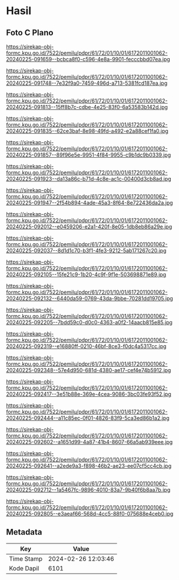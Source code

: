 # Hasil

## Foto C Plano

https://sirekap-obj-formc.kpu.go.id/7522/pemilu/pdpr/61/72/01/10/01/6172011001062-20240225-091659--bcbca8f0-c596-4e8a-9901-fecccbbd07ea.jpg

https://sirekap-obj-formc.kpu.go.id/7522/pemilu/pdpr/61/72/01/10/01/6172011001062-20240225-091748--7e32f9a0-7459-496d-a713-5381fcd187ea.jpg

https://sirekap-obj-formc.kpu.go.id/7522/pemilu/pdpr/61/72/01/10/01/6172011001062-20240225-091813--15ff8b7c-cdbe-4e25-83f0-6a53583b142d.jpg

https://sirekap-obj-formc.kpu.go.id/7522/pemilu/pdpr/61/72/01/10/01/6172011001062-20240225-091835--62ce3baf-8e98-49fd-a492-e2a88cef1fa0.jpg

https://sirekap-obj-formc.kpu.go.id/7522/pemilu/pdpr/61/72/01/10/01/6172011001062-20240225-091857--89f96e5e-9951-4f84-9955-c9b1dc9b0339.jpg

https://sirekap-obj-formc.kpu.go.id/7522/pemilu/pdpr/61/72/01/10/01/6172011001062-20240225-091923--da13a86c-b71d-4c8e-ac1c-00400d3cb8ad.jpg

https://sirekap-obj-formc.kpu.go.id/7522/pemilu/pdpr/61/72/01/10/01/6172011001062-20240225-091947--2f54b894-4ade-45a3-8f64-8e722436da2a.jpg

https://sirekap-obj-formc.kpu.go.id/7522/pemilu/pdpr/61/72/01/10/01/6172011001062-20240225-092012--e0459206-e2a1-420f-8e05-1db8eb86a29e.jpg

https://sirekap-obj-formc.kpu.go.id/7522/pemilu/pdpr/61/72/01/10/01/6172011001062-20240225-092037--8d1d1c70-b3f1-4fe3-9212-5ab171267c20.jpg

https://sirekap-obj-formc.kpu.go.id/7522/pemilu/pdpr/61/72/01/10/01/6172011001062-20240225-092105--15fe21c9-1b20-4c9f-9f1e-503698871e89.jpg

https://sirekap-obj-formc.kpu.go.id/7522/pemilu/pdpr/61/72/01/10/01/6172011001062-20240225-092132--6440da59-0769-43da-9bbe-70281dd19705.jpg

https://sirekap-obj-formc.kpu.go.id/7522/pemilu/pdpr/61/72/01/10/01/6172011001062-20240225-092205--7bdd59c0-d0c0-4363-a0f2-14aacb815e85.jpg

https://sirekap-obj-formc.kpu.go.id/7522/pemilu/pdpr/61/72/01/10/01/6172011001062-20240225-092319--e16880ff-0210-46bf-8ce3-f0dc4a5317cc.jpg

https://sirekap-obj-formc.kpu.go.id/7522/pemilu/pdpr/61/72/01/10/01/6172011001062-20240225-092348--57e4d950-681d-4380-ae17-cef4e74b5912.jpg

https://sirekap-obj-formc.kpu.go.id/7522/pemilu/pdpr/61/72/01/10/01/6172011001062-20240225-092417--3e51b88e-369e-4cea-9086-3bc03fe93f52.jpg

https://sirekap-obj-formc.kpu.go.id/7522/pemilu/pdpr/61/72/01/10/01/6172011001062-20240225-092444--a11c85ec-0f01-4826-83f9-5ca3ed86b1a2.jpg

https://sirekap-obj-formc.kpu.go.id/7522/pemilu/pdpr/61/72/01/10/01/6172011001062-20240225-092602--a1651d99-4a87-41b4-8607-66a5ab939eee.jpg

https://sirekap-obj-formc.kpu.go.id/7522/pemilu/pdpr/61/72/01/10/01/6172011001062-20240225-092641--a2ede9a3-f898-46b2-ae23-ee07cf5cc4cb.jpg

https://sirekap-obj-formc.kpu.go.id/7522/pemilu/pdpr/61/72/01/10/01/6172011001062-20240225-092712--1a5467fc-9896-4010-83a7-9b40f6b8aa7b.jpg

https://sirekap-obj-formc.kpu.go.id/7522/pemilu/pdpr/61/72/01/10/01/6172011001062-20240225-092805--e3aeaf66-568d-4cc5-88f0-075688e4ceb0.jpg


## Metadata

| Key        | Value               |
| ---------- | ------------------- |
| Time Stamp | 2024-02-26 12:03:46 |
| Kode Dapil | 6101                |



